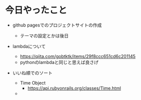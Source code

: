 # 今日やったこと
- github pagesでのプロジェクトサイトの作成
	- テーマの設定とかは後日

- lambdaについて
  - https://qiita.com/gobtktk/items/29f8ccc651cd6c201145
  - pythonのlambdaと同じと思えば良さげ

- いいね順でのソート
	- Time Object
		- https://api.rubyonrails.org/classes/Time.html
	- 
